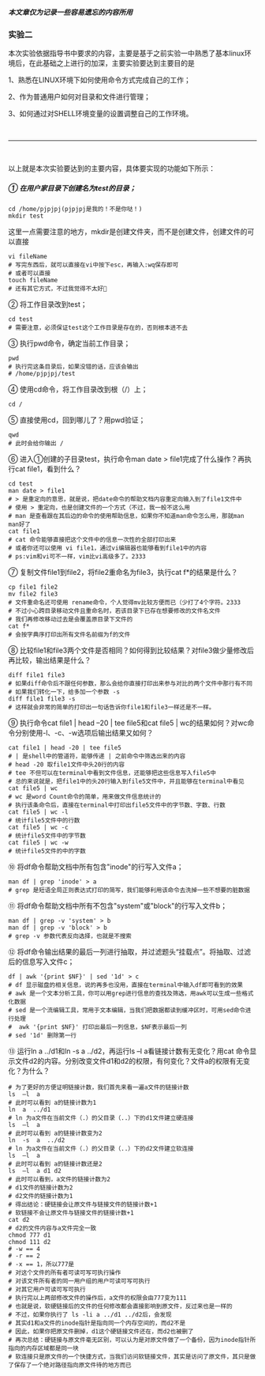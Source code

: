 ##### 本文章仅为记录一些容易遗忘的内容所用


### 实验二 
本次实验依据指导书中要求的内容，主要是基于之前实验一中熟悉了基本linux环境后，在此基础之上进行的加深，主要实验要达到主要目的是

1、熟悉在LINUX环境下如何使用命令方式完成自己的工作；

2、作为普通用户如何对目录和文件进行管理；

3、如何通过对SHELL环境变量的设置调整自己的工作环境。

</br>

___

</br>

以上就是本次实验要达到的主要内容，具体要实现的功能如下所示：

##### ①	在用户家目录下创建名为test的目录；
```shell
cd /home/pjpjpj(pjpjpj是我的！不是你哒！)
mkdir test
```
这里一点需要注意的地方，mkdir是创建文件夹，而不是创建文件，创建文件的可以直接

```shell
vi fileName
# 写完东西后，就可以直接在vi中按下esc，再输入:wq保存即可
# 或者可以直接
touch fileName
# 还有其它方式，不过我觉得不太好🙂
```

②	将工作目录改到test；

```shell 
cd test
# 需要注意，必须保证test这个工作目录是存在的，否则根本进不去
```
③	执行pwd命令，确定当前工作目录；

```shell
pwd
# 执行完这条目录后，如果没错的话，应该会输出
# /home/pjpjpj/test
```
④	使用cd命令，将工作目录改到根（/）上；

```shell
cd /
```
⑤	直接使用cd，回到哪儿了？用pwd验证；

```shell
qwd
# 此时会给你输出 /
```

⑥	进入①创建的子目录test，执行命令man date > file1完成了什么操作？再执行cat file1，看到什么？ 

```shell
cd test
man date > file1
# > 是重定向的意思，就是说，把date命令的帮助文档内容重定向输入到了file1文件中
# 使用 > 重定向，也是创建文件的一个方式（不过，我一般不这么用
# man 是查看跟在其后边的命令的使用帮助信息，如果你不知道man命令怎么用，那就man man好了
cat file1
# cat 命令能够直接把这个文件中的信息一次性的全部打印出来
# 或者你还可以使用 vi file1，通过vi编辑器也能够看到file1中的内容
# ps:vim和vi可不一样，vim比vi高级多了。2333
```

⑦	复制文件file1到file2，将file2重命名为file3，执行cat f*的结果是什么？

```shell
cp file1 file2
mv file2 file3
# 文件重命名还可使用 rename命令，个人觉得mv比较方便而已（少打了4个字符。2333
# 不过小心跨目录移动文件且重命名时，若该目录下已存在想要修改的文件名文件
# 我们再修改移动过去是会覆盖原目录下文件的
cat f*
# 会按字典序打印出所有文件名前缀为f的文件
```

⑧	比较file1和file3两个文件是否相同？如何得到比较结果？对file3做少量修改后再比较，输出结果是什么？  

```shell 
diff file1 file3
# 如果diff命令后不跟任何参数，那么会给你直接打印出来参与对比的两个文件中那行有不同
# 如果我们转化一下，给多加一个参数 -s
diff file1 file3 -s
# 这样就会非常的简单的打印出一句话告诉你file1和file3一样还是不一样。
```

⑨	执行命令cat file1 | head –20 | tee file5和cat file5 | wc的结果如何？对wc命令分别使用-l、-c、-w选项后输出结果又如何？

```shell
cat file1 | head -20 | tee file5
# | 是shell中的管道符，能够传递 | 之前命令中筛选出来的内容
# head -20 取file1文件中头20行的内容
# tee 不但可以在terminal中看到文件信息，还能够把这些信息写入file5中
# 总的来说就是，把file1中的头20行输入到file5文件中，并且能够在terminal中看见
cat file5 | wc
# wc 是word Count命令的简单，用来做文件信息统计的
# 执行该条命令后，直接在terminal中打印出file5文件中的字节数、字数、行数
cat file5 | wc -l
# 统计file5文件中的行数
cat file5 | wc -c
# 统计file5文件中的字节数
cat file5 | wc -w
# 统计file5文件的中的字数
```

⑩	将df命令帮助文档中所有包含"inode"的行写入文件a；

```shell
man df | grep 'inode' > a
# grep 是短语全局正则表达式打印的简写，我们能够利用该命令去洗掉一些不想要的脏数据 
```

⑪	将df命令帮助文档中所有不包含"system"或"block"的行写入文件b；

```shell
man df | grep -v 'system' > b
man df | grep -v 'block' > b
# grep -v 参数代表反向选择，也就是不搜索
```

⑫	将df命令输出结果的最后一列进行抽取，并过滤题头“挂载点”。将抽取、过滤后的信息写入文件c；

```shell
df | awk '{print $NF}' | sed '1d' > c
# df 显示磁盘的相关信息，说的再多也没用，直接在terminal中输入df即可看到的效果
# awk 是一个文本分析工具，你可以用grep进行信息的查找及筛选，用awk可以生成一些格式化数据
# sed 是一个流编辑工具，常用于文本编辑，当我们把数据都读到缓冲区时，可用sed命令进行处理
#  awk '{print $NF}' 打印出最后一列信息，$NF表示最后一列
# sed '1d' 删除第一行
```

⑬	运行ln  a  ../d1和ln  -s  a  ../d2，再运行ls  –l  a看链接计数有无变化？用cat 命令显示文件d2的内容。分别改变文件d1和d2的权限，有何变化？文件a的权限有无变化？为什么？

```shell
# 为了更好的方便证明链接计数，我们首先来看一遍a文件的链接计数
ls  –l  a
# 此时可以看到 a的链接计数为1
ln  a  ../d1
# ln 为a文件在当前文件（.）的父目录（..）下的d1文件建立硬连接
ls  –l  a
# 此时可以看到 a的链接计数变为2
ln  -s  a  ../d2
# ln 为a文件在当前文件（.）的父目录（..）下的d2文件建立软连接
ls  –l  a
# 此时可以看到 a的链接计数还是2
ls  –l  a d1 d2
# 此时可以看到，a文件的链接计数为2
# d1文件的链接计数为2
# d2文件的链接计数为1
# 得出结论：硬链接会让原文件与链接文件的链接计数+1
# 软链接不会让原文件与链接文件的链接计数+1
cat d2
# d2的文件内容与a文件完全一致
chmod 777 d1
chmod 111 d2
# -w == 4
# -r == 2
# -x == 1，所以777是
# 对这个文件的所有者可读可写可执行操作
# 对该文件所有者的同一用户组的用户可读可写可执行
# 对其它用户可读可写可执行
# 执行完以上两部修改文件的操作后，a文件的权限会由777变为111
# 也就是说，软硬链接后的文件的任何修改都会直接影响到原文件，反过来也是一样的
# 不过，如果你执行了 ls -li a ../d1 ../d2后，会发现
# 其实d1和a文件的inode指针是指向同一个内存空间的，而d2不是
# 因此，如果你把原文件删掉，d1这个硬链接文件还在，而d2也被删了
# 再次总结：硬链接与原文件毫无区别，可以认为是对原文件做了一个备份，因为inode指针所指向的内存区域都是同一块
# 软连接只是原文件的一个快捷方式，当我们访问软链接文件，其实是访问了原文件，其只是做了保存了一个绝对路径指向原文件待的地方而已
```





